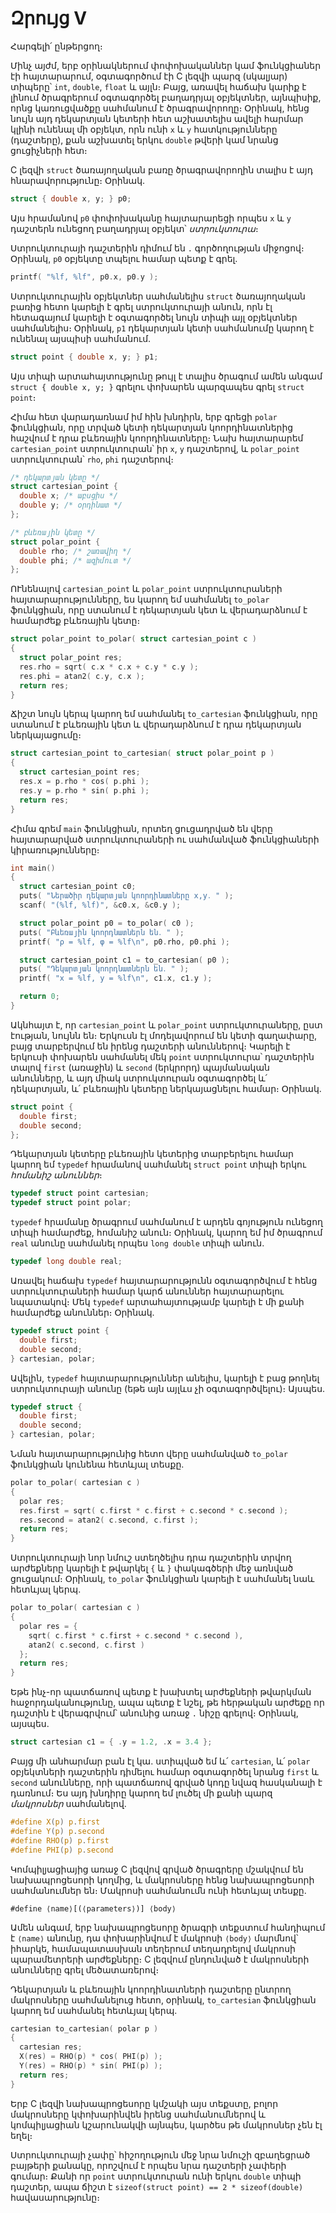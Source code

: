 # Զրույց V

Հարգելի՛ ընթերցող։

Մինչ այժմ, երբ օրինակներում փոփոխականներ կամ ֆունկցիաներ էի հայտարարում, օգտագործում էի C լեզվի պարզ (սկալյար) տիպերը՝ `int`, `double`, `float` և այլն։ Բայց, առավել հաճախ կարիք է լինում ծրագրերում օգտագործել բաղադրյալ օբյեկտներ, այնպիսիք, որնց կառուցվածքը սահմանում է ծրագրավորողը։ Օրինակ, հենց նույն այդ դեկարտյան կետերի հետ աշխատելիս ավելի հարմար կլինի ունենալ մի օբյեկտ, որն ունի `x` և `y` հատկությունները (դաշտերը), քան աշխատել երկու `double` թվերի կամ նրանց ցուցիչների հետ։

C լեզվի `struct` ծառայողական բառը ծրագրավորողին տալիս է այդ հնարավորությունը։ Օրինակ․

```c
struct { double x, y; } p0;
```

Այս հրամանով `p0` փոփոխականը հայտարարեցի որպես `x` և `y` դաշտերն ունեցող բաղադրյալ օբյեկտ՝ *ստրուկտուրա*։

Ստրուկտուրայի դաշտերին դիմում են `.` գործողության միջոցով։ Օրինակ, `p0` օբյեկտը տպելու համար պետք է գրել․

```c
printf( "%lf, %lf", p0.x, p0.y );
```

Ստրուկտուրային օբյեկտներ սահմանելիս `struct` ծառայողական բառից հետո կարելի է գրել ստրուկտուրայի անուն, որն էլ հետագայում կարելի է օգտագործել նույն տիպի այլ օբյեկտներ սահմանելիս։ Օրինակ, `p1` դեկարտյան կետի սահմանումը կարող է ունենալ այսպիսի սահմանում․

```c
struct point { double x, y; } p1;
```

Այս տիպի արտահայտությունը թույլ է տալիս ծրագում ամեն անգամ `struct { double x, y; }` գրելու փոխարեն պարզապես գրել `struct point`։

Հիմա հետ վարադառնամ իմ հին խնդիրն, երբ գրեցի `polar` ֆունկցիան, որը տրված կետի դեկարտյան կոորդինատներից հաշվում է դրա բևեռային կոորդինատները։ Նախ հայտարարեմ `cartesian_point` ստրուկտուրան՝ իր `x`, `y` դաշտերով, և `polar_point` ստրուկտուրան՝ `rho`, `phi` դաշտերով։

```c
/* դեկարտյան կետը */
struct cartesian_point {
  double x; /* աբսցիս */
  double y; /* օրդինատ */
};

/* բևեռային կետը */
struct polar_point {
  double rho; /* շառավիղ */
  double phi; /* ազիմուտ */
};
```

ՈՒնենալով `cartesian_point` և `polar_point` ստրուկտուրաների հայտարարությունները, ես կարող եմ սահմանել `to_polar` ֆունկցիան, որը ստանում է դեկարտյան կետ և վերադարձնում է համարժեք բևեռային կետը։

```c
struct polar_point to_polar( struct cartesian_point c )
{
  struct polar_point res;
  res.rho = sqrt( c.x * c.x + c.y * c.y );
  res.phi = atan2( c.y, c.x );
  return res;
}
```

Ճիշտ նույն կերպ կարող եմ սահմանել `to_cartesian` ֆունկցիան, որը ստանում է բևեռային կետ և վերադարձնում է դրա դեկարտյան ներկայացումը։

```c
struct cartesian_point to_cartesian( struct polar_point p )
{
  struct cartesian_point res;
  res.x = p.rho * cos( p.phi );
  res.y = p.rho * sin( p.phi );
  return res;
}
```

Հիմա գրեմ `main` ֆունկցիան, որտեղ ցուցադրված են վերը հայտարարված ստրուկտուրաների ու սահմանված ֆունկցիաների կիրառությունները։

```c
int main()
{
  struct cartesian_point c0;
  puts( "Ներածիր դեկարտյան կոորդինատները x,y․ " );
  scanf( "(%lf, %lf)", &c0.x, &c0.y );

  struct polar_point p0 = to_polar( c0 );
  puts( "Բևեռային կոորդնատներն են․ " );
  printf( "ρ = %lf, φ = %lf\n", p0.rho, p0.phi );

  struct cartesian_point c1 = to_cartesian( p0 );
  puts( "Դեկարտյան կոորդնատներն են․ " );
  printf( "x = %lf, y = %lf\n", c1.x, c1.y );

  return 0;
}
```


Ակնհայտ է, որ `cartesian_point` և `polar_point` ստրուկտուրաները, ըստ էության, նույնն են։ Երկուսն էլ մոդելավորում են կետի գաղափարը, բայց տարբերվում են իրենց դաշտերի անուններով։ Կարելի է երկուսի փոխարեն սահմանել մեկ `point` ստրուկտուրա՝ դաշտերին տալով `first` (առաջին) և `second` (երկրորդ) պայմանական անունները, և այդ միակ ստրուկտուրան օգտագործել և՛ դեկարտյան, և՛ բևեռային կետերը ներկայացնելու համար։ Օրինակ.

```c
struct point {
  double first;
  double second;
};
```

Դեկարտյան կետերը բևեռային կետերից տարբերելու համար կարող եմ `typedef` հրամանով սահմանել `struct point` տիպի երկու *հոմանիշ անուններ*։ 

```c
typedef struct point cartesian;
typedef struct point polar;
```

`typedef` հրամանը ծրագրում սահմանում է արդեն գոյություն ունեցող տիպի համարժեք, հոմանիշ անուն։ Օրինակ, կարող եմ իմ ծրագրում `real` անունը սահմանել որպես `long double` տիպի անուն․

```c
typedef long double real;
```

Առավել հաճախ `typedef` հայտարարությունն օգտագործվում է հենց ստրուկտուրաների համար կարճ անուններ հայտարարելու նպատակով։ Մեկ `typedef` արտահայտությամբ կարելի է մի քանի համարժեք անուններ։ Օրինակ.

```c
typedef struct point {
  double first;
  double second;
} cartesian, polar;
```

Ավելին, `typedef` հայտարարություններ անելիս, կարելի է բաց թողնել ստրուկտուրայի անունը (եթե այն այլևս չի օգտագործվելու)։ Այսպես.

```c
typedef struct {
  double first;
  double second;
} cartesian, polar;
```

Նման հայտարարությունից հետո վերը սահմանված `to_polar` ֆունկցիան կունենա հետևյալ տեսքը.

```c
polar to_polar( cartesian c )
{
  polar res;
  res.first = sqrt( c.first * c.first + c.second * c.second );
  res.second = atan2( c.second, c.first );
  return res;
}
```

Ստրուկտուրայի նոր նմուշ ստեղծելիս դրա դաշտերին տրվող արժեքները կարելի է թվարկել `{` և `}` փակագծերի մեջ առնված ցուցակում։ Օրինակ, `to_polar` ֆունկցիան կարելի է սահմանել նաև հետևյալ կերպ.

```c
polar to_polar( cartesian c )
{
  polar res = {
    sqrt( c.first * c.first + c.second * c.second ),
    atan2( c.second, c.first )
  };
  return res;
}
```

Եթե ինչ-որ պատճառով պետք է խախտել արժեքների թվարկման հաջորդականությունը, ապա պետք է նշել, թե հերթական արժեքը որ դաշտին է վերագրվում՝ անունից առաջ `.` նիշը գրելով։ Օրինակ, այսպես.

```c
struct cartesian c1 = { .y = 1.2, .x = 3.4 };
```

Բայց մի անհարմար բան էլ կա. ստիպված եմ և՛ `cartesian`, և՛ `polar` օբյեկտների դաշտերին դիմելու համար օգտագործել նրանց `first` և `second` անունները, որի պատճառով գրված կոդը նվազ հասկանալի է դառնում։ Ես այդ խնդիրը կարող եմ լուծել մի քանի պարզ *մակրոսներ* սահմանելով.

```c
#define X(p) p.first
#define Y(p) p.second
#define RHO(p) p.first
#define PHI(p) p.second
```

Կոմպիլյացիայից առաջ C լեզվով գրված ծրագրերը մշակվում են նախապրոցեսորի կողմից, և մակրոսները հենց նախապրոցեսորի սահմանումներ են։ Մակրոսի սահմանումն ունի հետևյալ տեսքը․

```
#define ⟨name⟩[(⟨parameters⟩)] ⟨body⟩
```

Ամեն անգամ, երբ նախապրոցեսորը ծրագրի տեքստում հանդիպում է `⟨name⟩` անունը, դա փոխարինվում է մակրոսի `⟨body⟩` մարմնով՝ իհարկե, համապատասխան տեղերում տեղադրելով մակրոսի պարամետրերի արժեքները։ C լեզվում ընդունված է մակրոսների անունները գրել մեծատառերով։

Դեկարտյան և բևեռային կոորդինատների դաշտերը ընտրող մակրոսները սահմանելուց հետո, օրինակ, `to_cartesian` ֆունկցիան կարող եմ սահմանել հետևյալ կերպ.

```c
cartesian to_cartesian( polar p )
{
  cartesian res;
  X(res) = RHO(p) * cos( PHI(p) );
  Y(res) = RHO(p) * sin( PHI(p) );
  return res;
}
```

Երբ C լեզվի նախապրոցեսորը կմշակի այս տեքստը, բոլոր մակրոսները կփոխարինվեն իրենց սահմանումներով և կոմպիլյացիան կշարունակվի այնպես, կարծես թե մակրոսներ չեն էլ եղել։ 

Ստրուկտուրայի չափը՝ հիշողություն մեջ նրա նմուշի զբաղեցրած բայթերի քանակը, որոշվում է որպես նրա դաշտերի չափերի գումար։ Քանի որ `point` ստրուկտուրան ունի երկու `double` տիպի դաշտեր, ապա ճիշտ է `sizeof(struct point) == 2 * sizeof(double)` հավասարությունը։




